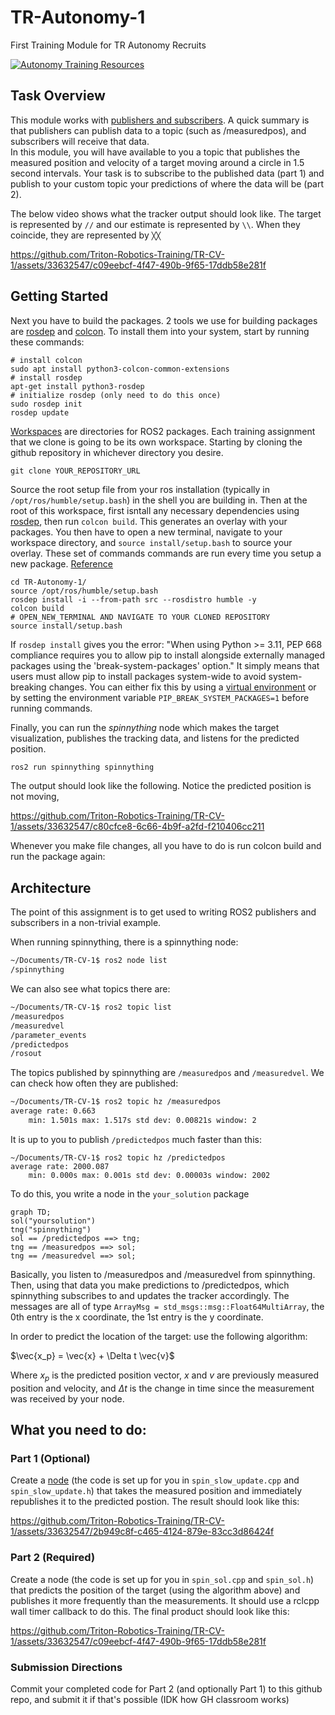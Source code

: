 # TR-Autonomy-1
First Training Module for TR Autonomy Recruits

[![Autonomy Training Resources](https://img.shields.io/badge/CV-%20Training%20Resources-eac817?labelColor=2a77a2&style=for-the-badge)](https://github.com/Triton-Robotics-Training/TR-CV-0/blob/main/resources.md)

## Task Overview

This module works with [publishers and subscribers](https://docs.ros.org/en/humble/Tutorials/Beginner-Client-Libraries/Writing-A-Simple-Cpp-Publisher-And-Subscriber.html). A quick summary is that publishers can publish data to a topic (such as /measuredpos), and subscribers will receive that data.  
In this module, you will have available to you a topic that publishes the measured position and velocity of a target moving around a circle in 1.5 second intervals. Your task is to subscribe to the published data (part 1) and publish to your custom topic your predictions of where the data will be (part 2).

The below video shows what the tracker output should look like. The target is represented by `//` and our estimate is represented by `\\`. When they coincide, they are represented by `╳╳`

https://github.com/Triton-Robotics-Training/TR-CV-1/assets/33632547/c09eebcf-4f47-490b-9f65-17ddb58e281f

## Getting Started

Next you have to build the packages. 2 tools we use for building packages are [rosdep](https://docs.ros.org/en/jazzy/Tutorials/Intermediate/Rosdep.html) and [colcon](https://docs.ros.org/en/humble/Tutorials/Beginner-Client-Libraries/Colcon-Tutorial.html). To install them into your system, start by running these commands:
```
# install colcon
sudo apt install python3-colcon-common-extensions
# install rosdep
apt-get install python3-rosdep
# initialize rosdep (only need to do this once)
sudo rosdep init
rosdep update
```
[Workspaces](https://docs.ros.org/en/humble/Tutorials/Beginner-Client-Libraries/Creating-A-Workspace/Creating-A-Workspace.html) are directories for ROS2 packages. Each training assignment that we clone is going to be its own workspace. Starting by cloning the github repository in whichever directory you desire.
```
git clone YOUR_REPOSITORY_URL
```
Source the root setup file from your ros installation (typically in `/opt/ros/humble/setup.bash`) in the shell you are building in.
Then at the root of this workspace, first isntall any necessary dependencies using [rosdep](https://docs.ros.org/en/humble/Tutorials/Intermediate/Rosdep.html), then run `colcon build`. This generates an overlay with your packages. You then have to open a new terminal, navigate to your workspace directory, and `source install/setup.bash` to source your overlay. These set of commands commands are run every time you setup a new package. [Reference](https://docs.ros.org/en/humble/Tutorials/Beginner-Client-Libraries/Creating-A-Workspace/Creating-A-Workspace.html)
```
cd TR-Autonomy-1/
source /opt/ros/humble/setup.bash
rosdep install -i --from-path src --rosdistro humble -y
colcon build
# OPEN_NEW_TERMINAL AND NAVIGATE TO YOUR CLONED REPOSITORY
source install/setup.bash
```

If `rosdep install` gives you the error: "When using Python >= 3.11, PEP 668 compliance requires you to allow pip to install alongside externally managed packages using the 'break-system-packages' option." It simply means that users must allow pip to install packages system-wide to avoid system-breaking changes. You can either fix this by using a [virtual environment](https://packaging.python.org/en/latest/guides/installing-using-pip-and-virtual-environments/) or by setting the environment variable `PIP_BREAK_SYSTEM_PACKAGES=1` before running commands.

Finally, you can run the *spinnything* node which makes the target visualization, publishes the tracking data, and listens for the predicted position.
```bash
ros2 run spinnything spinnything
```

The output should look like the following. Notice the predicted position is not moving, 

https://github.com/Triton-Robotics-Training/TR-CV-1/assets/33632547/c80cfce8-6c66-4b9f-a2fd-f210406cc211

Whenever you make file changes, all you have to do is run colcon build and run the package again:

## Architecture

The point of this assignment is to get used to writing ROS2 publishers and subscribers in a non-trivial example.

When running spinnything, there is a spinnything node:
```bash
~/Documents/TR-CV-1$ ros2 node list
/spinnything
```

We can also see what topics there are:
```bash
~/Documents/TR-CV-1$ ros2 topic list
/measuredpos
/measuredvel
/parameter_events
/predictedpos
/rosout
```
The topics published by spinnything are `/measuredpos` and `/measuredvel`. We can check how often they are published:
```bash
~/Documents/TR-CV-1$ ros2 topic hz /measuredpos
average rate: 0.663
	min: 1.501s max: 1.517s std dev: 0.00821s window: 2
```
It is up to you to publish `/predictedpos` much faster than this:
```
~/Documents/TR-CV-1$ ros2 topic hz /predictedpos
average rate: 2000.087
	min: 0.000s max: 0.001s std dev: 0.00003s window: 2002
```

To do this, you write a node in the `your_solution` package

```mermaid
graph TD;
sol("yoursolution")
tng("spinnything")
sol == /predictedpos ==> tng;
tng == /measuredpos ==> sol;
tng == /measuredvel ==> sol;
```

Basically, you listen to /measuredpos and /measuredvel from spinnything. Then, using that data you make predictions to /predictedpos, which spinnything subscribes to and updates the tracker accordingly. The messages are all of type `ArrayMsg = std_msgs::msg::Float64MultiArray`, the 0th entry is the x coordinate, the 1st entry is the y coordinate.

In order to predict the location of the target: use the following algorithm:

$\vec{x_p} = \vec{x} + \Delta t \vec{v}$

Where $x_p$ is the predicted position vector, $x$ and $v$ are previously measured position and velocity, and $\Delta t$ is the change in time since the measurement was received by your node.

## What you need to do:

### Part 1 (Optional)

Create a [node](https://docs.ros.org/en/humble/Tutorials/Beginner-CLI-Tools/Understanding-ROS2-Nodes/Understanding-ROS2-Nodes.html) (the code is set up for you in `spin_slow_update.cpp` and `spin_slow_update.h`) that takes the measured position and immediately republishes it to the predicted postion. The result should look like this:

https://github.com/Triton-Robotics-Training/TR-CV-1/assets/33632547/2b949c8f-c465-4124-879e-83cc3d86424f

### Part 2 (Required)

Create a node (the code is set up for you in `spin_sol.cpp` and `spin_sol.h`) that predicts the position of the target (using the algorithm above) and publishes it more frequently than the measurements. It should use a rclcpp wall timer callback to do this. The final product should look like this:

https://github.com/Triton-Robotics-Training/TR-CV-1/assets/33632547/c09eebcf-4f47-490b-9f65-17ddb58e281f

### Submission Directions

Commit your completed code for Part 2 (and optionally Part 1) to this github repo, and submit it if that's possible (IDK how GH classroom works)
